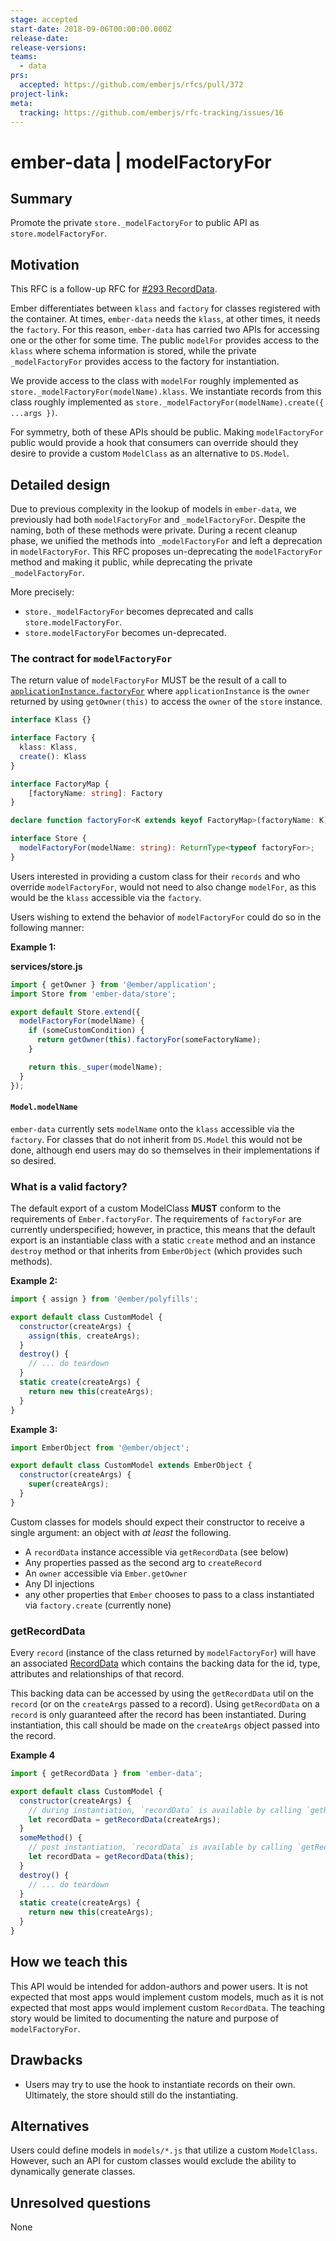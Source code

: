 ```yaml
---
stage: accepted
start-date: 2018-09-06T00:00:00.000Z
release-date:
release-versions:
teams:
  - data
prs:
  accepted: https://github.com/emberjs/rfcs/pull/372
project-link:
meta:
  tracking: https://github.com/emberjs/rfc-tracking/issues/16
---
```


# ember-data | modelFactoryFor

## Summary

Promote the private `store._modelFactoryFor` to public API as `store.modelFactoryFor`.

## Motivation

This RFC is a follow-up RFC for [#293 RecordData](https://github.com/emberjs/rfcs/pull/293).

Ember differentiates between `klass` and `factory` for classes registered with the container.
 At times, `ember-data` needs the `klass`, at other times, it needs the `factory`. For this reason,
`ember-data` has carried two APIs for accessing one or the other for some time. The public `modelFor`
 provides access to the `klass` where schema information is stored, while the private `_modelFactoryFor`
 provides access to the factory for instantiation.

We provide access to the class with `modelFor` roughly implemented as `store._modelFactoryFor(modelName).klass`.
We instantiate records from this class roughly implemented as `store._modelFactoryFor(modelName).create({ ...args })`.

For symmetry, both of these APIs should be public. Making `modelFactoryFor` public would provide a hook
 that consumers can override should they desire to provide a custom `ModelClass` as an alternative
 to `DS.Model`.

## Detailed design
Due to previous complexity in the lookup of models in `ember-data`, we previously had both `modelFactoryFor`
and `_modelFactoryFor`. Despite the naming, both of these methods were private. During a recent cleanup phase,
we unified the methods into `_modelFactoryFor` and left a deprecation in `modelFactoryFor`. This RFC proposes
un-deprecating the `modelFactoryFor` method and making it public, while deprecating the private `_modelFactoryFor`.

More precisely:

- `store._modelFactoryFor` becomes deprecated and calls `store.modelFactoryFor`.
- `store.modelFactoryFor` becomes un-deprecated.

### The contract for `modelFactoryFor`

The return value of `modelFactoryFor` MUST be the result of a call to [`applicationInstance.factoryFor`](https://www.emberjs.com/api/ember/3.4/classes/ApplicationInstance/methods/factoryFor?anchor=factoryFor)
 where `applicationInstance` is the `owner` returned by using `getOwner(this)` to access the `owner` of the `store` instance.

```typescript
interface Klass {}

interface Factory {
  klass: Klass,
  create(): Klass
}

interface FactoryMap {
    [factoryName: string]: Factory
}

declare function factoryFor<K extends keyof FactoryMap>(factoryName: K): FactoryMap[K];

interface Store {
  modelFactoryFor(modelName: string): ReturnType<typeof factoryFor>;
}
```

Users interested in providing a custom class for their `records` and who override `modelFactoryFor`,
 would not need to also change `modelFor`, as this would be the `klass` accessible via the `factory`.

Users wishing to extend the behavior of `modelFactoryFor` could do so in the following manner:

**Example 1:**

**services/store.js**
```js
import { getOwner } from '@ember/application';
import Store from 'ember-data/store';

export default Store.extend({
  modelFactoryFor(modelName) {
    if (someCustomCondition) {
      return getOwner(this).factoryFor(someFactoryName);
    }

    return this._super(modelName);
  }
});
```

 #### `Model.modelName`

 `ember-data` currently sets `modelName` onto the `klass` accessible via the `factory`. For classes that do not
   inherit from `DS.Model` this would not be done, although end users may do so themselves in their implementations
   if so desired.

### What is a valid factory?

The default export of a custom ModelClass **MUST** conform to the requirements of `Ember.factoryFor`. The requirements
 of `factoryFor` are currently underspecified; however, in practice, this means that the default export is an
 instantiable class with a static `create` method and an instance `destroy` method or that inherits from `EmberObject`
 (which provides such methods).

**Example 2:**

```javascript
import { assign } from '@ember/polyfills';

export default class CustomModel {
  constructor(createArgs) {
    assign(this, createArgs);
  }
  destroy() {
    // ... do teardown
  }
  static create(createArgs) {
    return new this(createArgs);
  }
}
```

**Example 3:**

```javascript
import EmberObject from '@ember/object';

export default class CustomModel extends EmberObject {
  constructor(createArgs) {
    super(createArgs);
  }
}
```

Custom classes for models should expect their constructor to receive a single argument: an object with *at least*
 the following.

- A `recordData` instance accessible via `getRecordData` (see below)
- Any properties passed as the second arg to `createRecord`
- An `owner` accessible via `Ember.getOwner`
- Any DI injections
- any other properties that `Ember` chooses to pass to a class instantiated via `factory.create` (currently none)

### getRecordData

Every `record` (instance of the class returned by `modelFactoryFor`) will have an associated [RecordData](https://github.com/emberjs/rfcs/pull/293)
 which contains the backing data for the id, type, attributes and relationships of that record.

This backing data can be accessed by using the `getRecordData` util on the `record` (or on the `createArgs` passed to
 a record). Using `getRecordData` on a `record` is only guaranteed after the record has been instantiated. During
 instantiation, this call should be made on the `createArgs` object passed into the record.

**Example 4**

```javascript
import { getRecordData } from 'ember-data';

export default class CustomModel {
  constructor(createArgs) {
    // during instantiation, `recordData` is available by calling `getRecordData` on createArgs
    let recordData = getRecordData(createArgs);
  }
  someMethod() {
    // post instantiation, `recordData` is available by calling `getRecordData` on the instance
    let recordData = getRecordData(this);
  }
  destroy() {
    // ... do teardown
  }
  static create(createArgs) {
    return new this(createArgs);
  }
}
```

## How we teach this

This API would be intended for addon-authors and power users. It is not expected
that most apps would implement custom models, much as it is not expected that most
apps would implement custom `RecordData`. The teaching story would be limited to
documenting the nature and purpose of `modelFactoryFor`.

## Drawbacks

- Users may try to use the hook to instantiate records on their own. Ultimately, the store
  should still do the instantiating.

## Alternatives

Users could define models in `models/*.js` that utilize a custom `ModelClass`.
However, such an API for custom classes would exclude the ability to dynamically
generate classes.

## Unresolved questions

None
